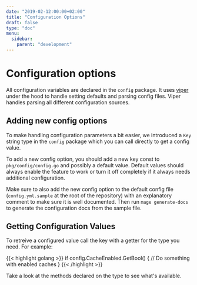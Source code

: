 ```yaml
---
date: "2019-02-12:00:00+02:00"
title: "Configuration Options"
draft: false
type: "doc"
menu:
  sidebar:
    parent: "development"
---
```


# Configuration options

All configuration variables are declared in the `config` package.
It uses [viper](https://github.com/spf13/viper) under the hood to handle setting defaults and parsing config files.
Viper handles parsing all different configuration sources.

## Adding new config options

To make handling configuration parameters a bit easier, we introduced a `Key` string type in the `config` package which 
you can call directly to get a config value.

To add a new config option, you should add a new key const to `pkg/config/config.go` and possibly a default value.
Default values should always enable the feature to work or turn it off completely if it always needs
additional configuration.

Make sure to also add the new config option to the default config file (`config.yml.sample` at the root of the repository) 
with an explanatory comment to make sure it is well documented.
Then run `mage generate-docs` to generate the configuration docs from the sample file.

## Getting Configuration Values

To retreive a configured value call the key with a getter for the type you need.
For example:

{{< highlight golang >}}
if config.CacheEnabled.GetBool() {
	// Do something with enabled caches
}
{{< /highlight >}}

Take a look at the methods declared on the type to see what's available.
